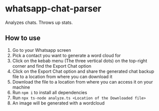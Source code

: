 # whatsapp-chat-parser

Analyzes chats. Throws up stats.

## **How to use**

1. Go to your Whatsapp screen
2. Pick a contact you want to generate a word cloud for
3. Click on the kebab menu (The three vertical dots) on the top-right corner and find the Export Chat option
4. Click on the Export Chat option and share the generated chat backup file to a location from where you can download it
5. Download the file to a location from where you can access it on your machine
6. Run `npm i` to install all dependencies
7. Run `npx ts-node analyze.ts <Location of the Downloaded file>`
8. An image will be generated with a wordcloud
